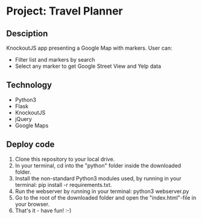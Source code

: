 # Project: Travel Planner 
## Desciption
KnockoutJS app presenting a Google Map with markers. User can:
* Filter list and markers by search
* Select any marker to get Google Street View and Yelp data

## Technology
* Python3
* Flask 
* KnockoutJS
* jQuery
* Google Maps

## Deploy code
1. Clone this repository to your local drive.
2. In your terminal, cd into the "python" folder inside the downloaded folder.
3. Install the non-standard Python3 modules used, by running in your terminal: pip install -r requirements.txt.
4. Run the webserver by running in your terminal: python3 webserver.py
5. Go to the root of the downloaded folder and open the "index.html"-file in your browser.
6. That's it - have fun! :-)